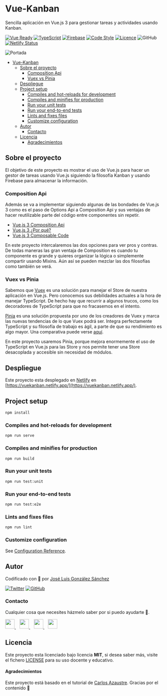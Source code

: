 # Vue-Kanban
Sencilla aplicación en Vue.js 3 para gestionar tareas y actividades usando Kanban.

[![Vue Ready](https://img.shields.io/badge/Vue.js%20v3-%20Ready-%2342b983)](https://es.vuejs.org/)
[![TypeScript](https://img.shields.io/badge/TypeScript-Ready-3178c6)](https://www.typescriptlang.org/)
[![Firebase](https://img.shields.io/badge/Firebase-Ready-orange)](https://firebase.google.com)
[![Code Style](https://img.shields.io/badge/JS%20Style-AirBnB-ff69b4)](https://airbnb.io/javascript)
[![Licence](https://img.shields.io/github/license/joseluisgs/photo-gallery-ionic)](./LICENSE)
![GitHub](https://img.shields.io/github/last-commit/joseluisgs/vue-kanban)
[![Netlify Status](https://api.netlify.com/api/v1/badges/643fbc00-dfa4-425c-929c-1f9cd79f499f/deploy-status)](https://app.netlify.com/sites/vuekanban/deploys)

![Portada](https://blog.acelerato.com/wp-content/uploads/2016/02/kanban-melhoria-conti%CC%81nua.png)
- [Vue-Kanban](#vue-kanban)
  - [Sobre el proyecto](#sobre-el-proyecto)
    - [Composition Api](#composition-api)
    - [Vuex vs Pinia](#vuex-vs-pinia)
  - [Despliegue](#despliegue)
  - [Project setup](#project-setup)
    - [Compiles and hot-reloads for development](#compiles-and-hot-reloads-for-development)
    - [Compiles and minifies for production](#compiles-and-minifies-for-production)
    - [Run your unit tests](#run-your-unit-tests)
    - [Run your end-to-end tests](#run-your-end-to-end-tests)
    - [Lints and fixes files](#lints-and-fixes-files)
    - [Customize configuration](#customize-configuration)
  - [Autor](#autor)
    - [Contacto](#contacto)
  - [Licencia](#licencia)
      - [Agradecimientos](#agradecimientos)

## Sobre el proyecto
El objetivo de este proyecto es mostrar el uso de Vue.js para hacer un gestor de tareas usando Vue.js siguiendo la filosofía Kanban y usando Firebase para almacenar la información.

### Composition Api 
Además se va a implementar siguiendo algunas de las bondades de Vue.js 3 como es el paso de Options Api a Composition Api y sus ventajas de hacer reutilizable parte del código entre componentes sin repetir. 
- [Vue.js 3 Composition Api](https://v3.vuejs.org/guide/composition-api-introduction.html#why-composition-api)
- [Vue.js 3 ¿Por qué?](https://learnvue.co/2020/01/4-vue3-composition-api-tips-you-should-know/)
- [Vue.js 3 Composable Code](https://markus.oberlehner.net/blog/vue-3-composition-api-vs-options-api/)

En este proyecto intercalaremos las dos opciones para ver pros y contras. De todas maneras las gran ventaja de Composition es cuando tu componente es grande y quieres organizar la lógica o simplemente compartir usando Mixins. Aún así se pueden mezclar las dos filosofías como también se verá.

### Vuex vs Pinia
Sabemos que [Vuex](https://vuex.vuejs.org/) es una solución para manejar el Store de nuestra aplicación en Vue.js. Pero conocemos sus debilidades actuales a la hora de manejar TypeScript. De hecho hay que recurrir a algunos trucos, como los decoradores de TypeScript para que no fracasemos en el intento.

[Pinia](https://pinia.esm.dev/) es una solución propuesta por uno de los creadores de Vuex y marca las nuevas tendencias de lo que Vuex podrá ser. Integra perfectamente TypeScript y su filosofía de trabajo es ágil, a parte de que su rendimiento es algo mayor. Una comparativa puede verse [aquí](https://blog.logrocket.com/pinia-vs-vuex/).

En este proyecto usaremos Pinia, porque mejora enormemente el uso de TypeScript en Vue.js para las Store y nos permite tener una Store desacoplada y accesible sin necesidad de módulos.

## Despliegue
Este proyecto esta desplegado en [Netlify](https://vuekanban.netlify.app/) en [https://vuekanban.netlify.app/](https://vuekanban.netlify.app/).

## Project setup
```
npm install
```

### Compiles and hot-reloads for development
```
npm run serve
```

### Compiles and minifies for production
```
npm run build
```

### Run your unit tests
```
npm run test:unit
```

### Run your end-to-end tests
```
npm run test:e2e
```

### Lints and fixes files
```
npm run lint
```

### Customize configuration
See [Configuration Reference](https://cli.vuejs.org/config/).

## Autor

Codificado con :sparkling_heart: por [José Luis González Sánchez](https://twitter.com/joseluisgonsan)

[![Twitter](https://img.shields.io/twitter/follow/joseluisgonsan?style=social)](https://twitter.com/joseluisgonsan)
[![GitHub](https://img.shields.io/github/followers/joseluisgs?style=social)](https://github.com/joseluisgs)

### Contacto
<p>
  Cualquier cosa que necesites házmelo saber por si puedo ayudarte 💬.
</p>
<p>
    <a href="https://twitter.com/joseluisgonsan" target="_blank">
        <img src="https://i.imgur.com/U4Uiaef.png" 
    height="30">
    </a> &nbsp;&nbsp;
    <a href="https://github.com/joseluisgs" target="_blank">
        <img src="https://cdn.iconscout.com/icon/free/png-256/github-153-675523.png" 
    height="30">
    </a> &nbsp;&nbsp;
    <a href="https://www.linkedin.com/in/joseluisgonsan" target="_blank">
        <img src="https://upload.wikimedia.org/wikipedia/commons/thumb/c/ca/LinkedIn_logo_initials.png/768px-LinkedIn_logo_initials.png" 
    height="30">
    </a>  &nbsp;&nbsp;
    <a href="https://joseluisgs.github.io/" target="_blank">
        <img src="https://www.lazaroamor.es/img/develop.png" 
    height="30">
    </a>
</p>

## Licencia

Este proyecto esta licenciado bajo licencia **MIT**, si desea saber más, visite el fichero
[LICENSE](./LICENSE) para su uso docente y educativo.

#### Agradecimientos
Este proyecto está basado en el tutorial de [Carlos Azaustre](https://github.com/carlosazaustre/vue-trello). Gracias por el contenido 🙂